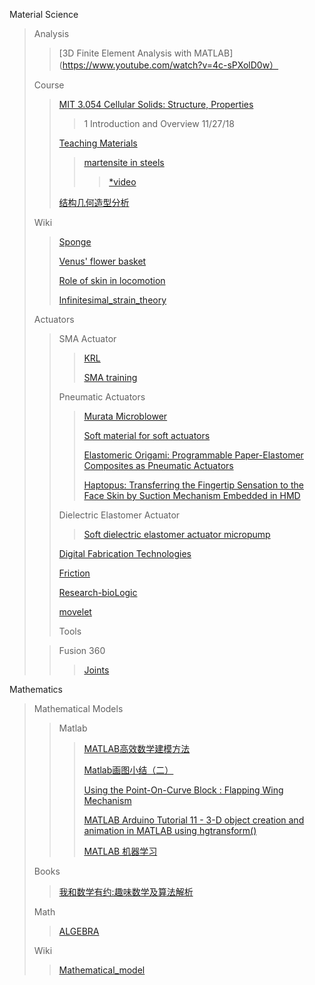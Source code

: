 Material Science
> Analysis
>
>>[3D Finite Element Analysis with MATLAB](https://www.youtube.com/watch?v=4c-sPXolD0w）
>>
> Course
>
>> [MIT 3.054 Cellular Solids: Structure, Properties](https://www.youtube.com/watch?v=hOZ6-geaRUo&list=PLUl4u3cNGP611bupB7ohUYEScjWb60mWW/)
>>>1 Introduction and Overview 11/27/18
>>
>>[Teaching Materials](https://www.phase-trans.msm.cam.ac.uk/teaching.html)
>>
>>>[martensite in steels](https://www.phase-trans.msm.cam.ac.uk/2000/C9/lectures45.pdf)
>>>
>>>>[*video](https://www.youtube.com/watch?v=OQ5lVjYssko)
>>>
>>[结构几何造型分析](https://www.bilibili.com/video/av27456737/)
>>
> Wiki
>
>> [Sponge](https://en.wikipedia.org/wiki/Sponge)
>>
>> [Venus' flower basket](https://en.wikipedia.org/wiki/Venus%27_flower_basket)
>>
>> [Role of skin in locomotion](https://en.wikipedia.org/wiki/Role_of_skin_in_locomotion)
>>
>>[Infinitesimal_strain_theory](https://en.wikipedia.org/wiki/Infinitesimal_strain_theory)
>
>Actuators
>
>>SMA Actuator
>>
>>>[KRL](https://www.kelloggsresearchlabs.com/)
>>>
>>>[SMA training](https://www.kobakant.at/DIY/?p=6682)
>>>
>>Pneumatic Actuators
>>
>>>[Murata Microblower](https://www.murata.com/en-global/products/mechatronics/fluid/microblower_mzb1001t02)
>>>
>>>[Soft material for soft actuators](https://www.nature.com/articles/s41467-017-00685-3)
>>>
>>>[Elastomeric Origami: Programmable Paper-Elastomer
Composites as Pneumatic Actuators](https://gmwgroup.harvard.edu/pubs/pdf/1145.pdf)
>>>
>>>[Haptopus: Transferring the Fingertip Sensation to the Face Skin by Suction Mechanism Embedded in HMD](https://www.youtube.com/watch?v=I7vFeGfytqk)
>>>
>>Dielectric Elastomer Actuator
>>
>>>[Soft dielectric elastomer actuator micropump](https://www.sciencedirect.com/science/article/pii/S0924424716311967?fbclid=IwAR22uJSxIOU9rEhUlHG3wC3k1mSLm10Q7DoCf0Y1chQITx0K8hL_0pxS0V0)
>>>
>>[Digital Fabrication Technologies](https://hci.cs.uni-saarland.de/research/)
>>
>>[Friction](http://bdml.stanford.edu/oldweb/touch/publications/richard_thesis.pdf)
>>
>>[Research-bioLogic](http://transformingmaterials.com/Research-bioLogic)
>>
>>[movelet](https://shiropen.com/seamless/movelet)
>>
>>[]()
>Tools
>
>>Fusion 360
>>
>>>[Joints](https://help.autodesk.com/view/fusion360/ENU/?guid=GUID-A83EFB3E-E7C4-4B78-A842-59069004BDC0)
>>>
Mathematics
>Mathematical Models
>>
>>Matlab
>>>[MATLAB高效数学建模方法](https://ww2.mathworks.cn/videos/matlab-high-efficient-mathematical-modeling-methods-106777.html)
>>>
>>>[Matlab画图小结（二）](https://blog.csdn.net/lvsehaiyang1993/article/details/82763634)
>>>
>>>[Using the Point-On-Curve Block : Flapping Wing Mechanism](https://www.mathworks.com/examples/simmechanics/mw/sm_product-sm_cam_flapping_wing-using-the-point-on-curve-block-flapping-wing-mechanism)
>>>
>>>[MATLAB Arduino Tutorial 11 - 3-D object creation and animation in MATLAB using hgtransform()](https://www.youtube.com/watch?v=fVgL79zAHEQ)
>>>
>>>[MATLAB 机器学习](https://ww2.mathworks.cn/campaigns/offers/machine-learning-with-matlab.confirmation.html?elqsid=1542110055073&potential_use=Student)
>>>
>Books
>>
>>[我和数学有约:趣味数学及算法解析](https://books.google.co.jp/books?id=C4M4DwAAQBAJ&pg=PA2&lpg=PA2&dq=matlab+2D+%E6%95%B0%E5%AD%A6%E6%A8%A1%E5%9E%8B&source=bl&ots=qOj64vAWNf&sig=G1RNGc0qlLkbG0HWXAGlY6GMhps&hl=en&sa=X&ved=2ahUKEwjstIuWuvLeAhUEx7wKHajoAY4Q6AEwFXoECAAQAQ#v=onepage&q=matlab%202D%20%E6%95%B0%E5%AD%A6%E6%A8%A1%E5%9E%8B&f=false)
>>
>Math
>
>>[ALGEBRA](http://emweb.unl.edu/Math/mathweb/algebra/algesb97.html)
>>
>Wiki
>
>>[Mathematical_model](https://en.wikipedia.org/wiki/Mathematical_model)








